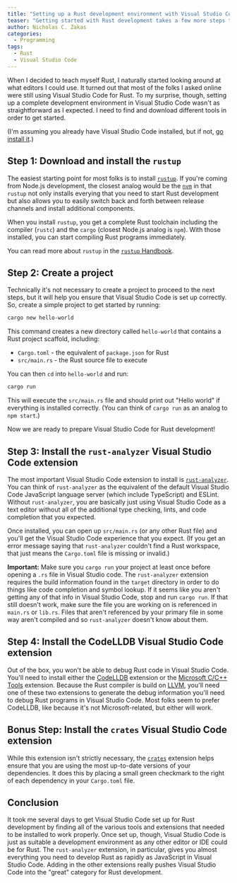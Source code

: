 ```yaml
---
title: "Setting up a Rust development environment with Visual Studio Code"
teaser: "Getting started with Rust development takes a few more steps than with other web-based programming languages."
author: Nicholas C. Zakas
categories:
  - Programming
tags:
  - Rust
  - Visual Studio Code
---
```


When I decided to teach myself Rust, I naturally started looking around at what editors I could use. It turned out that most of the folks I asked online were still using Visual Studio Code for Rust. To my surprise, though, setting up a complete development environment in Visual Studio Code wasn't as straightforward as I expected. I need to find and download different tools in order to get started.

(I'm assuming you already have Visual Studio Code installed, but if not, [go install it](https://code.visualstudio.com).)

## Step 1: Download and install the `rustup`

The easiest starting point for most folks is to install [`rustup`](https://rustup.rs/). If you're coming from Node.js development, the closest analog would be the [`nvm`](https://nvm.sh) in that `rustup` not only installs everying that you need to start Rust development but also allows you to easily switch back and forth between release channels and install additional components.

When you install `rustup`, you get a complete Rust toolchain including the compiler (`rustc`) and the `cargo` (closest Node.js analog is `npm`). With those installed, you can start compiling Rust programs immediately.

You can read more about `rustup` in the [`rustup` Handbook](https://rust-lang.github.io/rustup/index.html).

## Step 2: Create a project

Technically it's not necessary to create a project to proceed to the next steps, but it will help you ensure that Visual Studio Code is set up correctly. So, create a simple project to get started by running:

```bash
cargo new hello-world
```

This command creates a new directory called `hello-world` that contains a Rust project scaffold, including:

* `Cargo.toml` - the equivalent of `package.json` for Rust
* `src/main.rs` - the Rust source file to execute

You can then `cd` into `hello-world` and run:

```bash
cargo run
```

This will execute the `src/main.rs` file and should print out "Hello world" if everything is installed correctly. (You can think of `cargo run` as an analog to `npm start`.)

Now we are ready to prepare Visual Studio Code for Rust development!

## Step 3: Install the `rust-analyzer` Visual Studio Code extension

The most important Visual Studio Code extension to install is [`rust-analyzer`](https://marketplace.visualstudio.com/items?itemName=rust-lang.rust-analyzer). You can think of `rust-analyzer` as the equivalent of the default Visual Studio Code JavaScript language server (which include TypeScript) and ESLint. Without `rust-analyzer`, you are basically just using Visual Studio Code as a text editor without all of the additional type checking, lints, and code completion that you expected.

Once installed, you can open up `src/main.rs` (or any other Rust file) and you'll get the Visual Studio Code experience that you expect. (If you get an error message saying that `rust-analyzer` couldn't find a Rust workspace, that just means the `Cargo.toml` file is missing or invalid.)

**Important:** Make sure you `cargo run` your project at least once before opening a `.rs` file in Visual Studio code. The `rust-analyzer` extension requires the build information found in the `target` directory in order to do things like code completion and symbol lookup. If it seems like you aren't getting any of that info in Visual Studio Code, stop and run `cargo run`. If that still doesn't work, make sure the file you are working on is referenced in `main.rs` or `lib.rs`. Files that aren't referenced by your primary file in some way aren't compiled and so `rust-analyzer` doesn't know about them.

## Step 4: Install the CodeLLDB Visual Studio Code extension

Out of the box, you won't be able to debug Rust code in Visual Studio Code. You'll need to install either the [CodeLLDB](https://marketplace.visualstudio.com/items?itemName=vadimcn.vscode-lldb) extension or the [Microsoft C/C++ Tools](https://marketplace.visualstudio.com/items?itemName=ms-vscode.cpptools) extension. Because the Rust compiler is build on [LLVM](https://llvm.org/), you'll need one of these two extensions to generate the debug information you'll need to debug Rust programs in Visual Studio Code. Most folks seem to prefer CodeLLDB, like because it's not Microsoft-related, but either will work.

## Bonus Step: Install the `crates` Visual Studio Code extension

While this extension isn't strictly necessary, the [`crates`](https://marketplace.visualstudio.com/items?itemName=serayuzgur.crates) extension helps ensure that you are using the most up-to-date versions of your dependencies. It does this by placing a small green checkmark to the right of each dependency in your `Cargo.toml` file. 

## Conclusion

It took me several days to get Visual Studio Code set up for Rust development by finding all of the various tools and extensions that needed to be installed to work properly. Once set up, though, Visual Studio Code is just as suitable a development environment as any other editor or IDE could be for Rust. The `rust-analyzer` extension, in particular, gives you almost everything you need to develop Rust as rapidly as JavaScript in Visual Studio Code. Adding in the other extensions really pushes Visual Studio Code into the "great" category for Rust development.
